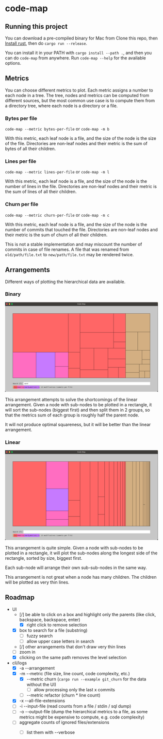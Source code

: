 # code-map

## Running this project

You can download a pre-compiled binary for Mac from 
Clone this repo, then [Install rust](https://www.rust-lang.org/tools/install), then do `cargo run --release`.

You can install it in your PATH with `cargo install --path .`, and then you can do `code-map` from anywhere. Run `code-map --help` for the available options.

## Metrics 

You can choose different metrics to plot. Each metric assigns a number to each node in a tree. The tree, nodes and metrics can be computed from different sources, but the most common use case is to compute them from a directory tree, where each node is a directory or a file.

### Bytes per file

`code-map --metric bytes-per-file` or `code-map -m b`

With this metric, each leaf node is a file, and the size of the node is the size of the file. Directories are non-leaf nodes and their metric is the sum of bytes of all their children.

### Lines per file

`code-map --metric lines-per-file` or `code-map -m l`

With this metric, each leaf node is a file, and the size of the node is the number of lines in the file. Directories are non-leaf nodes and their metric is the sum of lines of all their children.

### Churn per file

`code-map --metric churn-per-file` or `code-map -m c`

With this metric, each leaf node is a file, and the size of the node is the number of commits that touched the file. Directories are non-leaf nodes and their metric is the sum of churn of all their children.

This is not a stable implementation and may miscount the number of commits in case of file renames. A file that was renamed from `old/path/file.txt` to `new/path/file.txt` may be rendered twice.

## Arrangements

Different ways of plotting the hierarchical data are available.

### Binary

![binary](./screenshots/binary.png)

This arrangement attempts to solve the shortcomings of the linear arrangement. Given a node with sub-nodes to be plotted in a rectangle, it will sort the sub-nodes (biggest first) and then split them in 2 groups, so that the metrics sum of each group is roughly half the parent node.

It will not produce optimal squareness, but it will be better than the linear arrangement.

### Linear

![linear](./screenshots/linear.png)

This arrangement is quite simple. Given a node with sub-nodes to be plotted in a rectangle, it will plot the sub-nodes along the longest side of the rectangle, sorted by size, biggest first.

Each sub-node will arrange their own sub-sub-nodes in the same way.

This arrangement is not great when a node has many children. The children will be plotted as very thin lines.


## Roadmap

- UI
  - [/] be able to click on a box and highlight only the parents (like click, backspace, backspace, enter)
    - [x] right click to remove selection
  - [x] box to search for a file (substring)
    - [ ] fuzzy search
    - [ ] allow upper case letters in search
  - [/] other arrangements that don't draw very thin lines
  - [ ] zoom in
  - [x] clicking on the same path removes the level selection
- cli/logs
  - [x] -a --arrangement 
  - [x] -m --metric (file size, line count, code complexity, etc.)
    - [x] --metric churn (`cargo run --example git_churn` for the data without the UI)
      - [ ] allow processing only the last x commits
    - [ ] --metric refactor (churn * line count)
  - [x] -x --all-file-extensions
  - [ ] -i --input-file (read counts from a file / stdin / sql dump)
  - [ ] -o --output-file (dump the hierarchical metrics to a file, as some metrics might be expensive to compute, e.g. code complexity)
  - [ ] aggregate counts of ignored files/extensions
      - [ ] list them with --verbose


